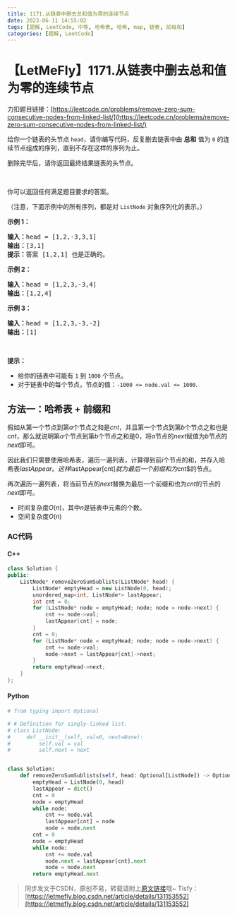 ```yaml
---
title: 1171.从链表中删去总和值为零的连续节点
date: 2023-06-11 14:55:02
tags: [题解, LeetCode, 中等, 哈希表, 哈希, map, 链表, 前缀和]
categories: [题解, LeetCode]
---
```


# 【LetMeFly】1171.从链表中删去总和值为零的连续节点

力扣题目链接：[https://leetcode.cn/problems/remove-zero-sum-consecutive-nodes-from-linked-list/](https://leetcode.cn/problems/remove-zero-sum-consecutive-nodes-from-linked-list/)

<p>给你一个链表的头节点&nbsp;<code>head</code>，请你编写代码，反复删去链表中由 <strong>总和</strong>&nbsp;值为 <code>0</code> 的连续节点组成的序列，直到不存在这样的序列为止。</p>

<p>删除完毕后，请你返回最终结果链表的头节点。</p>

<p>&nbsp;</p>

<p>你可以返回任何满足题目要求的答案。</p>

<p>（注意，下面示例中的所有序列，都是对&nbsp;<code>ListNode</code>&nbsp;对象序列化的表示。）</p>

<p><strong>示例 1：</strong></p>

<pre><strong>输入：</strong>head = [1,2,-3,3,1]
<strong>输出：</strong>[3,1]
<strong>提示：</strong>答案 [1,2,1] 也是正确的。
</pre>

<p><strong>示例 2：</strong></p>

<pre><strong>输入：</strong>head = [1,2,3,-3,4]
<strong>输出：</strong>[1,2,4]
</pre>

<p><strong>示例 3：</strong></p>

<pre><strong>输入：</strong>head = [1,2,3,-3,-2]
<strong>输出：</strong>[1]
</pre>

<p>&nbsp;</p>

<p><strong>提示：</strong></p>

<ul>
	<li>给你的链表中可能有 <code>1</code> 到&nbsp;<code>1000</code>&nbsp;个节点。</li>
	<li>对于链表中的每个节点，节点的值：<code>-1000 &lt;= node.val &lt;= 1000</code>.</li>
</ul>


    
## 方法一：哈希表 + 前缀和

假如从第一个节点到第$a$个节点之和是$cnt$，并且第一个节点到第$b$个节点之和也是$cnt$，那么就说明第$a$个节点到第$b$个节点之和是$0$，将$a$节点的$next$赋值为$b$节点的$next$即可。

因此我们只需要使用哈希表，遍历一遍列表，计算得到前$i$个节点的和，并存入哈希表$lastAppear。这样$lastAppear[cnt]$就为最后一个前缀和为$cnt$的节点。

再次遍历一遍列表，将当前节点的$next$替换为最后一个前缀和也为$cnt$的节点的$next$即可。

+ 时间复杂度$O(n)$，其中$n$是链表中元素的个数。
+ 空间复杂度$O(n)$

### AC代码

#### C++

```cpp
class Solution {
public:
    ListNode* removeZeroSumSublists(ListNode* head) {
        ListNode* emptyHead = new ListNode(0, head);
        unordered_map<int, ListNode*> lastAppear;
        int cnt = 0;
        for (ListNode* node = emptyHead; node; node = node->next) {
            cnt += node->val;
            lastAppear[cnt] = node;
        }
        cnt = 0;
        for (ListNode* node = emptyHead; node; node = node->next) {
            cnt += node->val;
            node->next = lastAppear[cnt]->next;
        }
        return emptyHead->next;
    }
};
```

#### Python

```python
# from typing import Optional

# # Definition for singly-linked list.
# class ListNode:
#     def __init__(self, val=0, next=None):
#         self.val = val
#         self.next = next


class Solution:
    def removeZeroSumSublists(self, head: Optional[ListNode]) -> Optional[ListNode]:
        emptyHead = ListNode(0, head)
        lastAppear = dict()
        cnt = 0
        node = emptyHead
        while node:
            cnt += node.val
            lastAppear[cnt] = node
            node = node.next
        cnt = 0
        node = emptyHead
        while node:
            cnt += node.val
            node.next = lastAppear[cnt].next
            node = node.next
        return emptyHead.next
```

> 同步发文于CSDN，原创不易，转载请附上[原文链接](https://blog.letmefly.xyz/2023/06/11/LeetCode%201171.%E4%BB%8E%E9%93%BE%E8%A1%A8%E4%B8%AD%E5%88%A0%E5%8E%BB%E6%80%BB%E5%92%8C%E5%80%BC%E4%B8%BA%E9%9B%B6%E7%9A%84%E8%BF%9E%E7%BB%AD%E8%8A%82%E7%82%B9/)哦~
> Tisfy：[https://letmefly.blog.csdn.net/article/details/131153552](https://letmefly.blog.csdn.net/article/details/131153552)
